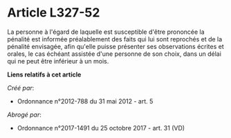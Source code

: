 # Article L327-52

La personne à l'égard de laquelle est susceptible d'être prononcée la pénalité est informée préalablement des faits qui lui
sont reprochés et de la pénalité envisagée, afin qu'elle puisse présenter ses observations écrites et orales, le cas échéant
assistée d'une personne de son choix, dans un délai qui ne peut être inférieur à un mois.

**Liens relatifs à cet article**

_Créé par_:

  - Ordonnance n°2012-788 du 31 mai 2012 - art. 5

_Abrogé par_:

  - Ordonnance n°2017-1491 du 25 octobre 2017 - art. 31 (VD)
